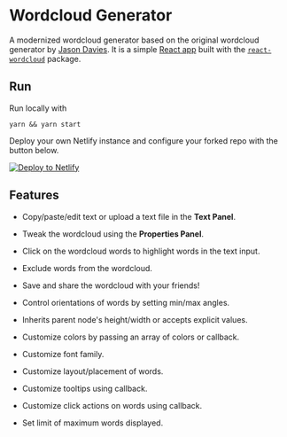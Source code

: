 # Wordcloud Generator

A modernized wordcloud generator based on the original wordcloud generator by [Jason Davies][original-wordcloud-generator].  It is a simple [React app][create-react-app] built with the [`react-wordcloud`][react-wordcloud] package.

## Run

Run locally with
```
yarn && yarn start
```

Deploy your own Netlify instance and configure your forked repo with the button below.

[![Deploy to Netlify](https://www.netlify.com/img/deploy/button.svg)](https://app.netlify.com/start/deploy?repository=https://github.com/chrisrzhou/wordcloud-generator)

## Features

* Copy/paste/edit text or upload a text file in the **Text Panel**.
* Tweak the wordcloud using the **Properties Panel**.
* Click on the wordcloud words to highlight words in the text input.
* Exclude words from the wordcloud.
* Save and share the wordcloud with your friends!

* Control orientations of words by setting min/max angles.
* Inherits parent node's height/width or accepts explicit values.
* Customize colors by passing an array of colors or callback.
* Customize font family.
* Customize layout/placement of words.
* Customize tooltips using callback.
* Customize click actions on words using callback.
* Set limit of maximum words displayed.

<!-- Links -->
[original-wordcloud-generator]: https://www.jasondavies.com/wordcloud/
[create-react-app]: https://github.com/facebook/create-react-app
[react-wordcloud]: https://github.com/chrisrzhou/react-wordcloud
